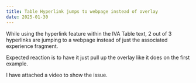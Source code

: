 ```yaml
---
title: Table Hyperlink jumps to webpage instead of overlay
date: 2025-01-30
---
```


While using the hyperlink feature within the IVA Table text, 2 out of 3 hyperlinks are jumping to a webpage instead of just the associated experience fragment.

Expected reaction is to have it just pull up the overlay like it does on the first example.

I have attached a video to show the issue.
